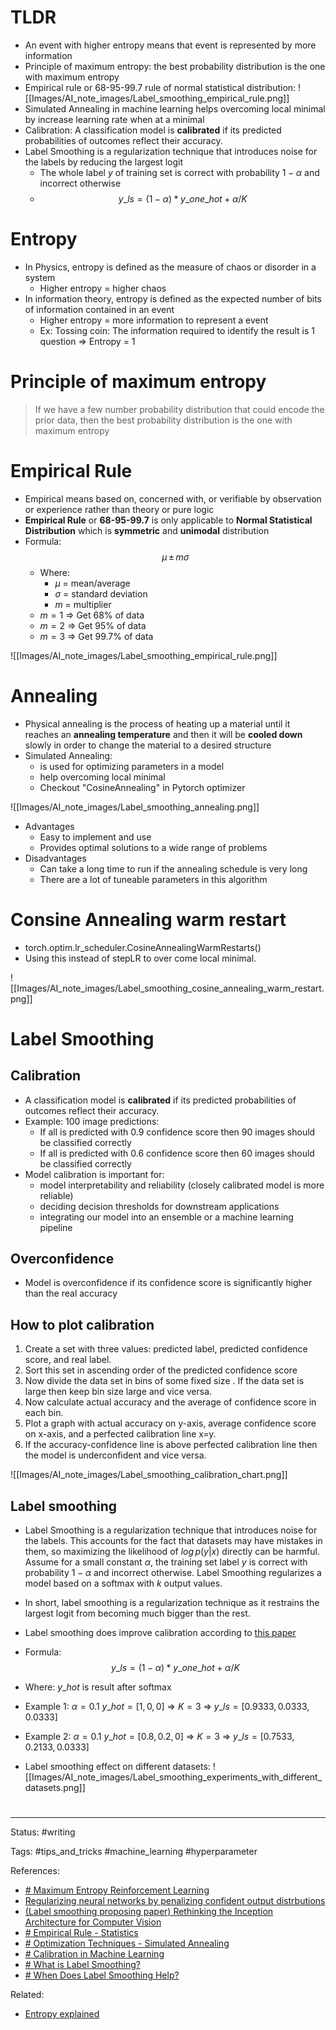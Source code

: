# TLDR

- An event with higher entropy means that event is represented by more information
- Principle of maximum entropy: the best probability distribution is the one with maximum entropy
- Empirical rule or 68-95-99.7 rule of normal statistical distribution: ![[Images/AI_note_images/Label_smoothing_empirical_rule.png]]
- Simulated Annealing in machine learning helps overcoming local minimal by increase learning rate when at a minimal
- Calibration: A classification model is **calibrated** if its predicted probabilities of outcomes reflect their accuracy.
- Label Smoothing is a regularization technique that introduces noise for the labels by reducing the largest logit
	- The whole label $y$ of training set is correct with probability $1-\alpha$ and incorrect otherwise
	- $${y\_ls = (1 - \alpha) * y\_one\_hot + \alpha / K}$$



# Entropy

- In Physics, entropy is defined as the measure of chaos or disorder in a system
	- Higher entropy = higher chaos
- In information theory, entropy is defined as the expected number of bits of information contained in an event
	- Higher entropy = more information to represent a event
	- Ex: Tossing coin: The information required to identify the result is 1 question => Entropy = 1



# Principle of maximum entropy

> If we have a few number probability distribution that could encode the prior data, then the best probability distribution is the one with maximum entropy


# Empirical Rule

- Empirical means based on, concerned with, or verifiable by observation or experience rather than theory or pure logic
- **Empirical Rule** or **68-95-99.7** is only applicable to **Normal Statistical Distribution** which is **symmetric** and **unimodal** distribution
- Formula: $${\mu \, \pm \, m\sigma}$$
	- Where:
		- $\mu$ = mean/average
		- $\sigma$ = standard deviation
		- $m$ =  multiplier
	- $m = 1$ => Get 68% of data
	- $m = 2$ => Get 95% of data
	- $m = 3$ => Get 99.7% of data

![[Images/AI_note_images/Label_smoothing_empirical_rule.png]]


# Annealing

- Physical annealing is the process of heating up a material until it reaches an **annealing temperature** and then it will be **cooled down** slowly in order to change the material to a desired structure
- Simulated Annealing:
	- is used for optimizing parameters in a model
	- help overcoming local minimal
	- Checkout "CosineAnnealing" in Pytorch optimizer

![[Images/AI_note_images/Label_smoothing_annealing.png]]

- Advantages
	-   Easy to implement and use
	-   Provides optimal solutions to a wide range of problems
- Disadvantages
	-   Can take a long time to run if the annealing schedule is very long
	-   There are a lot of tuneable parameters in this algorithm

# Consine Annealing warm restart


- torch.optim.lr_scheduler.CosineAnnealingWarmRestarts()
- Using this instead of stepLR to over come local minimal.

![[Images/AI_note_images/Label_smoothing_cosine_annealing_warm_restart.png]]



# Label Smoothing

## Calibration

- A classification model is **calibrated** if its predicted probabilities of outcomes reflect their accuracy.
- Example: 100 image predictions:
	- If all is predicted with 0.9 confidence score then 90 images should be classified correctly
	- If all is predicted with 0.6 confidence score then 60 images should be classified correctly
- Model calibration is important for:
	-   model interpretability and reliability (closely calibrated model is more reliable)
	-   deciding decision thresholds for downstream applications
	-   integrating our model into an ensemble or a machine learning pipeline

## Overconfidence

- Model is overconfidence if its confidence score is significantly higher than the real accuracy


## How to plot calibration

1.  Create a set with three values: predicted label, predicted confidence score, and real label.
2.  Sort this set in ascending order of the predicted confidence score
3.  Now divide the data set in bins of some fixed size . If the data set is large then keep bin size large and vice versa.
4.  Now calculate actual accuracy and the average of confidence score in each bin.
5.  Plot a graph with actual accuracy on y-axis,  average confidence score on x-axis, and a perfected calibration line x=y.
6.  If the accuracy-confidence line is above perfected calibration line then the model is underconfident and vice versa.

![[Images/AI_note_images/Label_smoothing_calibration_chart.png]]


## Label smoothing

- Label Smoothing is a regularization technique that introduces noise for the labels. This accounts for the fact that datasets may have mistakes in them, so maximizing the likelihood of $log\,p(y|x)$ directly can be harmful. Assume for a small constant $\alpha$, the training set label $y$ is correct with probability $1-\alpha$ and incorrect otherwise. Label Smoothing regularizes a model based on a softmax with $k$ output values.
- In short, label smoothing is a regularization technique as it restrains the largest logit from becoming much bigger than the rest.
- Label smoothing does improve calibration according to [this paper](https://arxiv.org/abs/1906.02629v3)
- Formula: $${y\_ls = (1 - \alpha) * y\_one\_hot + \alpha / K}$$
- Where: $y\_hot$ is result after softmax
- Example 1:
$\alpha = 0.1$
$y\_hot = [1, 0 , 0]$
=> $K=3$
=> $y\_ls = [0.9333, 0.0333, 0.0333]$

- Example 2:
$\alpha = 0.1$
$y\_hot = [0.8, 0.2 , 0]$
=> $K=3$
=> $y\_ls = [0.7533, 0.2133, 0.0333]$

- Label smoothing effect on different datasets:
![[Images/AI_note_images/Label_smoothing_experiments_with_different_datasets.png]]

# 

---
Status: #writing

Tags: #tips_and_tricks #machine_learning #hyperparameter

References:
-  [# Maximum Entropy Reinforcement Learning](https://medium.com/intro-to-artificial-intelligence/maximum-entropy-reinforcement-learning-ee7ad77289c0)
-  [Regularizing neural networks by penalizing confident output distrbutions](https://arxiv.org/abs/1701.06548)
-  [(Label smoothing proposing paper) Rethinking the Inception Architecture for Computer Vision](https://arxiv.org/pdf/1512.00567.pdf)
-  [# Empirical Rule - Statistics](https://medium.com/geekculture/empirical-rule-statistics-811b004d58b8)
-  [# Optimization Techniques - Simulated Annealing](https://towardsdatascience.com/optimization-techniques-simulated-annealing-d6a4785a1de7)
-  [# Calibration in Machine Learning](https://medium.com/analytics-vidhya/calibration-in-machine-learning-e7972ac93555)
-  [# What is Label Smoothing?](https://towardsdatascience.com/what-is-label-smoothing-108debd7ef06)
-  [# When Does Label Smoothing Help?](https://arxiv.org/abs/1906.02629v3)

Related:
- [Entropy explained](https://twitter.com/TivadarDanka/status/1475456688547250176)
